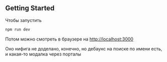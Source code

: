 ## Getting Started

Чтобы запустить

```bash
npm run dev
```

Потом можно смотреть в браузере на [http://localhost:3000](http://localhost:3000)

Оно нифига не доделано, конечно, но дебаунс на поиске по имени есть, и какая-то модалка через порталы

